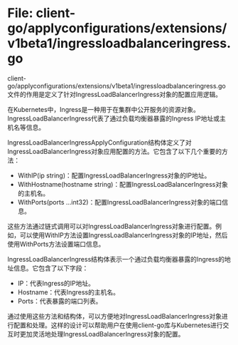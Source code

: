# File: client-go/applyconfigurations/extensions/v1beta1/ingressloadbalanceringress.go

client-go/applyconfigurations/extensions/v1beta1/ingressloadbalanceringress.go文件的作用是定义了针对IngressLoadBalancerIngress对象的配置应用逻辑。

在Kubernetes中，Ingress是一种用于在集群中公开服务的资源对象。IngressLoadBalancerIngress代表了通过负载均衡器暴露的Ingress IP地址或主机名等信息。

IngressLoadBalancerIngressApplyConfiguration结构体定义了对IngressLoadBalancerIngress对象应用配置的方法。它包含了以下几个重要的方法：

- WithIP(ip string)：配置IngressLoadBalancerIngress对象的IP地址。
- WithHostname(hostname string)：配置IngressLoadBalancerIngress对象的主机名。
- WithPorts(ports ...int32)：配置IngressLoadBalancerIngress对象的端口信息。

这些方法通过链式调用可以对IngressLoadBalancerIngress对象进行配置。例如，可以使用WithIP方法设置IngressLoadBalancerIngress对象的IP地址，然后使用WithPorts方法设置端口信息。

IngressLoadBalancerIngress结构体表示一个通过负载均衡器暴露的Ingress的地址信息。它包含了以下字段：

- IP：代表Ingress的IP地址。
- Hostname：代表Ingress的主机名。
- Ports：代表暴露的端口列表。

通过使用这些方法和结构体，可以方便地对IngressLoadBalancerIngress对象进行配置和处理。这样的设计可以帮助用户在使用client-go库与Kubernetes进行交互时更加灵活地处理IngressLoadBalancerIngress对象的配置。

